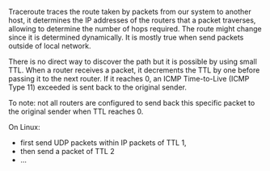 Traceroute traces the route taken by packets from our system to another host, it determines the IP addresses of the routers that a packet traverses, allowing to determine the number of hops required. The route might change since it is determined dynamically. It is mostly true when send packets outside of local network.

There is no direct way to discover the path but it is possible by using small TTL. When a router receives a packet, it decrements the TTL by one before passing it to the next router. If it reaches 0, an ICMP Time-to-Live (ICMP Type 11) exceeded is sent back to the original sender.

To note: not all routers are configured to send back this specific packet to the original sender when TTL reaches 0.

On Linux: 
- first send UDP packets within IP packets of TTL 1,
- then send a packet of TTL 2
- ...

